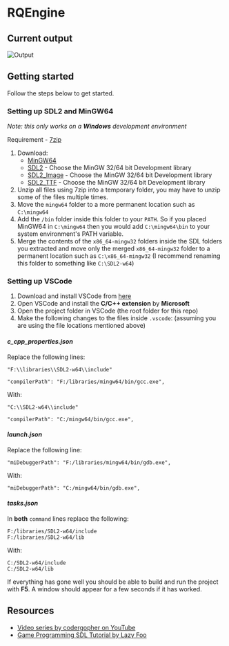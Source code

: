 # RQEngine

## Current output

![Output](./res/result.gif)

## Getting started

Follow the steps below to get started.

### Setting up SDL2 and MinGW64 

_Note: this only works on a **Windows** development environment_

Requirement - [7zip](https://www.7-zip.org/)

1) Download:
    - [MinGW64](https://sourceforge.net/projects/mingw-w64/)
    - [SDL2](https://www.libsdl.org/download-2.0.php) - Choose the MinGW 32/64 bit Development library
    - [SDL2_Image](https://www.libsdl.org/projects/SDL_image/) - Choose the MinGW 32/64 bit Development library
    - [SDL2_TTF](https://www.libsdl.org/projects/SDL_ttf/) - Choose the MinGW 32/64 bit Development library
2) Unzip all files using 7zip into a temporary folder, you may have to unzip some of the files multiple times.
3) Move the `mingw64` folder to a more permanent location such as `C:\mingw64` 
4) Add the `/bin` folder inside this folder to your `PATH`. So if you placed MinGW64 in `C:\mingw64` then you would add `C:\mingw64\bin` to your system environment's PATH variable.
5) Merge the contents of the `x86_64-mingw32` folders inside the SDL folders you extracted and move only the merged `x86_64-mingw32` folder to a permanent location such as `C:\x86_64-mingw32` (I recommend renaming this folder to something like `C:\SDL2-w64`)

### Setting up VSCode

1) Download and install VSCode from [here](https://code.visualstudio.com/)
2) Open VSCode and install the **C/C++ extension** by **Microsoft**
3) Open the project folder in VSCode (the root folder for this repo)
4) Make the following changes to the files inside `.vscode`: (assuming you are using the file locations mentioned above)

#### _c_cpp_properties.json_

Replace the following lines: 

```
"F:\\libraries\\SDL2-w64\\include"

"compilerPath": "F:/libraries/mingw64/bin/gcc.exe",
```

With:
```
"C:\\SDL2-w64\\include"

"compilerPath": "C:/mingw64/bin/gcc.exe",
```

#### _launch.json_

Replace the following line: 

```
"miDebuggerPath": "F:/libraries/mingw64/bin/gdb.exe",
```

With:
```
"miDebuggerPath": "C:/mingw64/bin/gdb.exe",
```

#### _tasks.json_

In **both** `command` lines replace the following: 

```
F:/libraries/SDL2-w64/include
F:/libraries/SDL2-w64/lib
```

With:
```
C:/SDL2-w64/include
C:/SDL2-w64/lib
```

If everything has gone well you should be able to build and run the project with **F5**. A window should appear for a few seconds if it has worked.

## Resources

- [Video series by codergopher on YouTube](https://www.youtube.com/watch?v=KsG6dJlLBDw&list=PL2RPjWnJduNmXHRYwdtublIPdlqocBoLS)
- [Game Programming SDL Tutorial by Lazy Foo](https://lazyfoo.net/tutorials/SDL/index.php#Hello%20SDL)